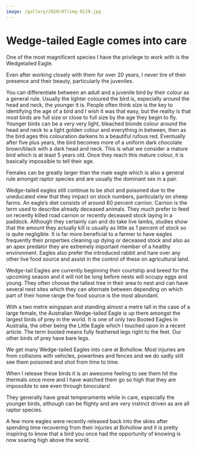 ```yaml
---
image: /gallery/2020/07/img-0129.jpg
---
```

# Wedge-tailed Eagle comes into care

One of the most magnificent species I have the privilege to work with is the Wedgetailed Eagle.

Even after working closely with them for over 20 years, I never tire of their presence and their beauty, particularly the juveniles.

You can differentiate between an adult and a juvenile bird by their colour as a general rule. Usually the lighter coloured the bird is, especially around the head and neck, the younger it is. People often think size is the key to identifying the age of a bird and I wish it was that easy, but the reality is that most birds are full size or close to full size by the age they begin to fly. Younger birds can be a very very light, bleached blonde colour around the head and neck to a light golden colour and everything in between, then as the bird ages this colouration darkens to a beautiful rufous red. Eventually after five plus years, the bird becomes more of a uniform dark chocolate brown/black with a dark head and neck. This is what we consider a mature bird which is at least 5 years old. Once they reach this mature colour, it is basically impossible to tell their age.

Females can be greatly larger than the male eagle which is also a general rule amongst raptor species and are usually the dominant sex in a pair.

Wedge-tailed eagles still continue to be shot and poisoned due to the uneducated view that they impact on stock numbers, particularly on sheep farms. An eagle’s diet consists of around 80 percent carrion. Carrion is the term used to describe already deceased animals. They much prefer to feed on recently killed road carrion or recently deceased stock laying in a paddock. Although they certainly can and do take live lambs, studies show that the amount they actually kill is usually as little as 1 percent of stock so is quite negligible. It is far more beneficial to a farmer to have eagles frequently their properties cleaning up dying or deceased stock and also as an apex predator they are extremely important member of a healthy environment. Eagles also prefer the introduced rabbit and hare over any other live food source and assist in the control of these on agricultural land.

Wedge-tail Eagles are currently beginning their courtship and breed for the upcoming season and it will not be long before nests will occupy eggs and young. They often choose the tallest tree in their area to nest and can have several nest sites which they can alternate between depending on which part of their home range the food source is the most abundant.

With a two metre wingspan and standing almost a metre tall in the case of a large female, the Australian Wedge-tailed Eagle is up there amongst the largest birds of prey in the world. It is one of only two Booted Eagles in Australia, the other being the Little Eagle which I touched upon in a recent article. The term booted means fully feathered legs right to the feet. Our other birds of prey have bare legs.

We get many Wedge-tailed Eagles into care at Bohollow. Most injuries are from collisions with vehicles, powerlines and fences and we do sadly still see them poisoned and shot from time to time.

When I release these birds it is an awesome feeling to see them hit the thermals once more and I have watched them go so high that they are impossible to see even through binoculars!

They generally have great temperaments while in care, especially the younger birds, although can be flighty and are very instinct driven as are all raptor species.

A few more eagles were recently released back into the skies after spending time recovering from their injuries at Bohollow and it is pretty inspiring to know that a bird you once had the opportunity of knowing is now soaring high above the world.
